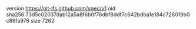 version https://git-lfs.github.com/spec/v1
oid sha256:73d5c02037dab12a5a8f6b0f76dbf8ddf7c642bdba1e184c726019b0c89fa978
size 7262
